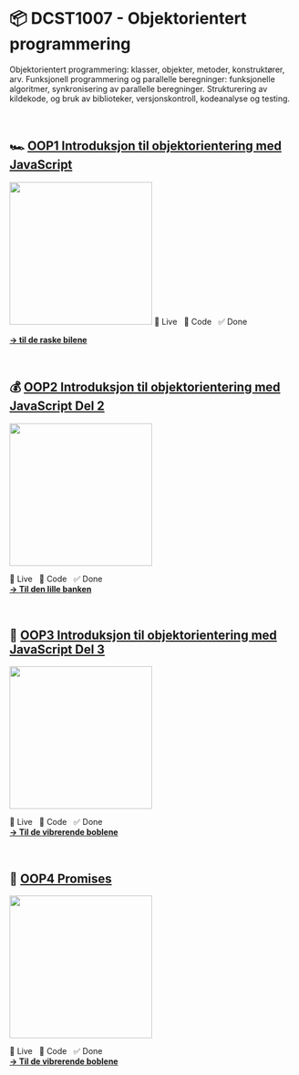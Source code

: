 # 📦 DCST1007 - Objektorientert programmering
Objektorientert programmering: klasser, objekter, metoder, konstruktører, arv. Funksjonell programmering og parallelle beregninger: funksjonelle algoritmer, synkronisering av parallelle beregninger. Strukturering av kildekode, og bruk av biblioteker, versjonskontroll, kodeanalyse og testing.

<br>

## 🏎️ [**OOP1 Introduksjon til objektorientering med JavaScript**](https://paal-sorvik-pedersen.notion.site/OOP1-Introduksjon-til-objektorientering-med-JavaScript-257ced30c9ac4b0e8f37a142e46f5fb1)
<img src="https://user-images.githubusercontent.com/37175836/212548378-d9a972cc-1cd8-465a-9560-a7994df439d2.gif" width="250"/>
🍿 Live &nbsp; 🚀 Code &nbsp; ✅ Done
<br>

[**-> til de raske bilene**](https://paalpe.github.io/digvorsj-101/OOP1%20Introduksjon%20til%20objektorientering%20med%20JavaScript/index.html)

<br>

## 💰 [**OOP2 Introduksjon til objektorientering med JavaScript Del 2**](https://paal-sorvik-pedersen.notion.site/OOP2-Objektorientert-programmering-del-2-a6600889d4f144e281aa09ea804b0fd6)
<img src="https://user-images.githubusercontent.com/37175836/213461283-8c306698-a1a1-4730-b0b3-f5302f5cdd15.gif" width="250"/>

🍿 Live &nbsp; 🚀 Code &nbsp; ✅ Done
<br>
[**-> Til den lille banken**](https://paalpe.github.io/digvorsj-101/OOP2%20-%20Objektorientert%20programmering%20del%202/index.html)

<br>

## 🫧 [**OOP3 Introduksjon til objektorientering med JavaScript Del 3**](https://paal-sorvik-pedersen.notion.site/OOP3-Objektorientert-programmering-del-3-71b1b7f5de544843874fe2dcfeffa4fa)
<img src="https://user-images.githubusercontent.com/37175836/214602579-ad89513b-a975-4708-9fbb-0ed4576d8659.gif" width="250"/>


🍿 Live &nbsp; 🚀 Code &nbsp; ✅ Done
<br>
[**-> Til de vibrerende boblene**](https://paalpe.github.io/digvorsj-101/OOP3%20-%20Objektorientert%20programmering%20del%203/index.html)

<br>


## 🎁 [**OOP4 Promises**](https://paal-sorvik-pedersen.notion.site/ving-OOP4-Promises-b3ecdfabfbde497997a3be9164689a54)
<img src="https://user-images.githubusercontent.com/37175836/216057504-eabba481-e4b0-459c-8b3f-211544509383.gif" width="250"/>


🍿 Live &nbsp; 🚀 Code &nbsp; ✅ Done
<br>
[**-> Til de vibrerende boblene**](https://paalpe.github.io/digvorsj-101/OOP4%20-%20Promies/)

<br>
